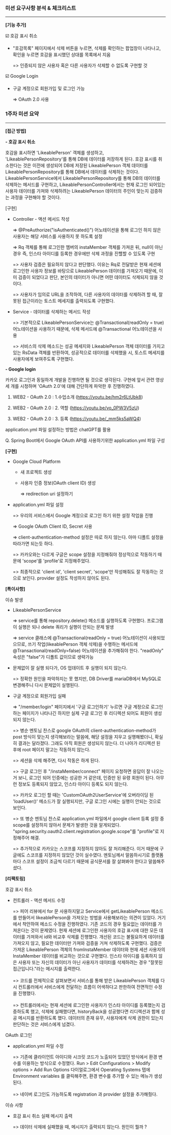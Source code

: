 ### 미션 요구사항 분석 & 체크리스트

---

**[기능 추가]**

☑️ 호감 표시 취소

- "호감목록" 페이지에서 삭제 버튼을 누르면, 삭제를 확인하는 팝업창이 나타나고, 확인을 누르면 호감을 표시했던 상대를 목록에서 지움
  
    => 인증되지 않은 사용자 혹은 다른 사용자가 삭제할 수 없도록 구현할 것

☑️ Google Login
- 구글 계정으로 회원가입 및 로그인 가능

    => OAuth 2.0 사용

### 1주차 미션 요약

---

**[접근 방법]**

**- 호감 표시 취소**

호감을 표시하면 'LikeablePerson' 객체를 생성하고, 'LikeablePersonRepository'를 통해 DB에 데이터를 저장하게 된다.
호감 표시를 취소한다는 것은 이전에 생성되어 DB에 저장된 LikeablePerson 객체 데이터를 LikeablePersonRepository를 통해 DB에서 데이터를 삭제하는 것이다.
LikeablePersonService에서 LikeablePersonRepository를 통해 DB의 데이터를 삭제하는 메서드를 구현하고, LikeablePersonController에서는 현재 로그인 되어있는 사용자 데이터를 가져와 삭제하려는 LikeablePerson 데이터의 주인이 맞는지 검증하는 과정을 구현해야 할 것이다. 

[구현]
- Controller - 액션 메서드 작성

    => @PreAuthorize("isAuthenticated()") 어노테이션을 통해 로그인 하지 않은 사용자는 해당 서비스를 사용하지 못 하도록 설정

    => Rq 객체를 통해 로그인한 멤버의 instaMember 객체를 가져온 뒤, null이 아닌 경우 즉, 인스타 아이디를 등록한 경우에만 삭제 과정을 진핼할 수 있도록 구현

    => 사용자 검증은 필요하지 않다고 판단했다. 이유는 Rq로 전달받은 현재 세션에 로그인한 사용자 정보를 바탕으로 LikeablePerson 데이터를 가져오기 때문에, 이미 검증이 되었다고 판단, 본인의 데이터가 아니면 어떤 데이터도 삭제되지 않을 것이다.

    => 사용자가 임의로 URL을 조작하여, 다른 사용자의 데이터를 삭제하려 할 때, 잘못된 접근이라는 토스트 메세지를 출력되도록 구현했다. 


- Service - 데이터를 삭제하는 메서드 작성

  => 기본적으로 LikeablePersonService는 @Transactional(readOnly = true) 어노테이션을 사용하기 때문에, 삭제 메서드에 @Transactional 어노테이션을 사용

  => 서비스의 삭제 메소드는 성공 메세지와 LikeablePerson 객체 데이터를 가지고 있는 RsData<LikeablePerson> 객체를 반환하여, 성공적으로 데이터를 삭제했을 시, 토스트 메세지를 사용자에게 보여주도록 구현했다. 

**- Google login**

카카오 로그인과 동일하게 개발을 진행하면 될 것으로 생각된다. 구현에 앞서 관련 영상 세 개를 시청하며 'OAuth 2.0'에 대해 간단하게 파악한 후 진행하였다.

1. WEB2 - OAuth 2.0 : 1.수업소개 (https://youtu.be/hm2r6LtUbk8)

2. WEB2 - OAuth 2.0 : 2. 역할 (https://youtu.be/vo_0PW3V5zU)

3. WEB2 - OAuth 2.0 : 3. 등록 (https://youtu.be/_mm5ks5aWQ4)

application.yml 파일 설정하는 방법은 chatGPT를 활용

Q. Spring Boot에서 Google OAuth API를 사용하기위한 application.yml 파일 구성

**[구현]**

- Google Cloud Platform 
  - 새 프로젝트 생성
  - 사용자 인증 정보(OAuth client ID) 생성
  
    => redirection uri 설정하기
  
- application.yml 파일 설정

  => 우리의 서비스에서 Google 계정으로 로그인 하기 위한 설정 작업을 진행

  => Google OAuth Client ID, Secret 사용

  => client-authentication-method 설정은 따로 하지 않는다. 아마 디폴트 설정을 따라가면 되는듯 하다.

  => 카카오와는 다르게 구글은 scope 설정을 지정해줘야 정상적으로 작동하기 때문에 'scope'를 'profile'로 지정해주었다.

  => 최종적으로 'client id', 'client secret', 'scope'만 작성해줘도 잘 작동하는 것으로 보인다. provider 설정도 작성하지 않아도 된다.


**[특이사항]**

이슈 발생
- LikeablePersonService

  => service를 통해 repository.delete() 메소드를 실행하도록 구현했다. 프로그램이 실행은 되나 delete 쿼리가 실행이 안되는 문제 발생

  => service 클래스에 @Transactional(readOnly = true) 어노테이션이 사용되었으므로, 쓰기 작업(likeablePerson 객체 삭제)을 수행하는 메서드에 @Transactional(readOnly=false) 어노테이션을 추가해줘야 한다. "readOnly" 속성은 "false"가 디폴트 값이므로 생략가능

- 문제없이 잘 실행 되다가, OS 업데이트 후 실행이 되지 않는다.

  => 정확한 원인을 파악하지는 못 했지만, DB Driver를 mariaDB에서 MySQL로 변경해주니 다시 문제없이 실행된다. 

- 구글 계정으로 회원가입 실패

  => "/member/login" 페이지에서 '구글 로그인하기' 누르면 구글 계정으로 로그인하는 페이지가 나타나긴 하지만 실제 구글 로그인 후 리디렉션 되어도 회원이 생성되지 않는다.

  => 병순 멘토님 찬스로 google OAuth의 client-authentication-method가 post 방식이 맞는지 생각해보라는 말씀에, 해당 설정을 지우고 실행해봤더니, 확실히 결과는 달라졌다. 그래도 아직 회원은 생성되지 않는다. 더 나아가 리디렉션 된 후에 root 페이지 말고는 작동하지 않는다.

  => 세션을 삭제 해주면, 다시 작동은 하게 된다. 

  => 구글 로그인 후 "/instaMember/connect" 페이지 요청하면 응답이 잘 나오는거 보니, 로그인 되어 인증에는 성공한 거 같은데, 인증만 된 유령 회원이 된다. 아무런 정보도 등록되지 않았고, 인스타 아이디 등록도 되지 않는다.

  => 카카오 로그인 할 때는  'CustomOAuth2UserService'에 오버라이딩 된 'loadUser()' 메소드가 잘 실행되지만, 구글 로그인 시에는 실행이 안되는 것으로 보인다.

  => 또 병순 멘토님 찬스로 application.yml 파일에서 google client 등록 설정 중 scope를 설정하지 않아서 문제가 발생한 것을 알게되었다. "spring.security.oauth2.client.registration.google.scope"를 "profile"로 지정해주어 해결.

  => 추가적으로 카카오는 스코프를 지정하지 않아도 잘 처리해준다. 이거 때문에 구글에도 스코프를 지정하지 않았던 것이 실수였다. 멘토님께서 말씀하시기로 플랫폼 마다 스코프 설정이 조금씩 다르기 때문에 공식문서를 잘 살펴봐야 한다고 말씀해주셨다.


**[리팩토링]**

호감 표시 취소
- 컨트롤러 - 액션 메서드 수정

  => 피어 리뷰에서 for 문 사용하지말고 Service에서 getLikeablePerson 메소드를 만들어서 likeablePerson을 가져오는 방법을 사용해보라는 의견이 있었다. 거기에서 착안하여 메소드 수정을 진행하였다.
기존 코드의 경우 필요없는 데이터를 가져온다는 것이 문제였다. 현재 세션에 로그인한 사용자의 호감 표시에 대한 모든 데이터를 가져와서 id와 비교후 삭제를 진행했다.
개선된 코드는 불필요하게 데이터를 가져오지 않고, 필요한 데이터만 가져와 검증을 거쳐 삭제하도록 구현했다.
검증은 가져온 LikeablePerson 객체의 fromInstaMember 데이터와 현재 세션 사용자의 InstaMember 데이터를 비교하는 것으로 구현했다. 인스타 아이디를 등록하지 않은 사용자 또는 자신의 데이터가 아닌 사용자가 데이터를 삭제하려는 경우 "잘못된 접근입니다."라는 메시지를 출력한다.
<br><br>
  => 코드를 전체적으로 살펴보면서 서비스를 통해 받은 LikeablePerson 객체를 다시 컨트롤러에서 서비스에게 전달하는 흐름이 어색하다고 판한하여 전면적인 수정을 진행했다.
<br><br>
  => 컨트롤러에서는 현재 세션에 로그인한 사용자가 인스타 아이디를 등록했는지 검증하도록 했고, 삭제에 실패했다면, historyBack을 성공했다면 리디렉션과 함께 성공 메시지를 반환하도록 했다. 데이터의 존재 유무, 사용자에게 삭제 권한이 있는지 판단하는 것은 서비스에게 넘겼다. 

OAuth 로그인
- application.yml 파일 수정

  => 기존에 클라이언트 아이디와 시크릿 코드가 노출되어 있었던 방식에서 환경 변수를 이용하는 방식으로 수정했다.
      Run > Edit Configurations > Modify options > Add Run Options 다이얼로그에서 Operating Systems 탭에 Environment variables 를 클릭해주면, 환경 변수를 추가할 수 있는 메뉴가 생성된다.
<br><br>
  => 네이버 로그인도 가능하도록 registration 과 provider 설정을 추가해줬다.

이슈 사항
- 호감 표시 취소 실패 메시지 출력

  => 데이터 삭제에 실패했을 때, 메시지가 출력되지 않는다. 원인이 뭘까 ?